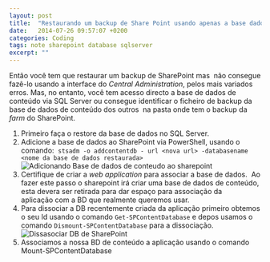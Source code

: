 ```yaml
---
layout: post
title:  "Restaurando um backup de Share Point usando apenas a base dados"
date:   2014-07-26 09:57:07 +0200
categories: Coding
tags: note sharepoint database sqlserver
excerpt: ""
---
```

Então você tem que restaurar um backup de SharePoint mas  não consegue fazê-lo usando a interface do *Central Administration*, pelos mais variados erros. 
Mas, no entanto, você tem acesso directo a base de dados de conteúdo via SQL Server ou consegue identificar o ficheiro de backup da base de dados de conteúdo dos outros  na pasta onde tem o backup da *farm* do SharePoint.


1. Primeiro faça o restore da base de dados no SQL Server.
2. Adicione a base de dados ao SharePoint via PowerShell, usando o comando:  `stsadm -o addcontentdb - url <nova url> -databasename <nome da base de dados restaurada>`
![Adicionando Base de dados de conteudo ao sharepoint](http://localhost:8888:8888/wp-content/uploads/2014/07/Adicionando-Base-de-dados-de-conteudo-ao-sharepoint2-300x36.png)
3. Certifique de criar a *web application* para associar a base de dados.  Ao fazer este passo o sharepoint irá criar uma base de dados de conteúdo, esta devera ser retirada para dar espaço para associação da aplicação com a BD que realmente queremos usar.
4. Para dissociar a DB recentemente criada da aplicação primeiro obtemos o seu Id usando o comando `Get-SPContentDatabase` e depos usamos o comando `Dismount-SPContentDatabase` para a dissociação.
![Dissasociar DB de SharePoint](http://localhost:8888:8888/wp-content/uploads/2014/07/Dissasociar-DB-de-SharePoint-300x78.png)
5. Associamos a nossa BD de conteúdo a aplicação usando o comando Mount-SPContentDatabase



